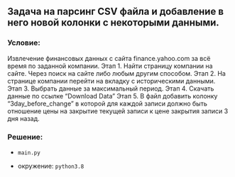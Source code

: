 ## Задача на парсинг CSV файла и добавление в него новой колонки с некоторыми данными.

### Условие:
 
Извлечение финансовых данных с сайта finance.yahoo.com за всё время по заданной компании.
Этап 1. Найти страницу компании на сайте. Через поиск на сайте либо любым другим способом.
Этап 2. На странице компании перейти на вкладку с историческими данными.
Этап 3. Выбрать данные за максимальный период.
Этап 4. Скачать данные по ссылке “Download Data”
Этап 5. В файл добавить колонку “3day_before_change” в которой для каждой записи должно быть отношение цены на закрытие текущей записи к цене закрытия записи 3 дня назад.

### Решение:

- `main.py`

- окружение: `python3.8`